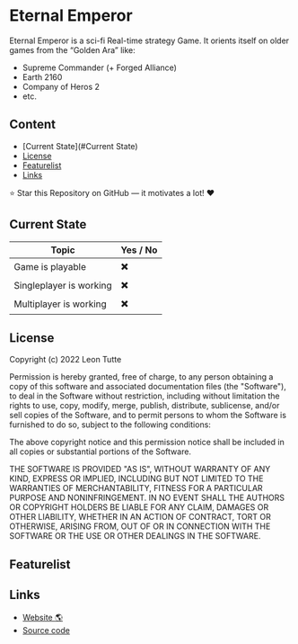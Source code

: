# Eternal Emperor



Eternal Emperor is a sci-fi Real-time strategy Game. It orients itself on older games from the “Golden Ara” like:

- Supreme Commander (+ Forged Alliance)
- Earth 2160
- Company of Heros 2
- etc.



## Content

- [Current State](#Current State)
- [License](#License)
- [Featurelist](#Features)
- [Links](#Links)

:star: Star this Repository on GitHub — it motivates a lot! :heart:

## Current State

| Topic                   | Yes / No                 |
| ----------------------- | ------------------------ |
| Game is playable        | :heavy_multiplication_x: |
| Singleplayer is working | :heavy_multiplication_x: |
| Multiplayer is working  | :heavy_multiplication_x: |



## License

Copyright (c) 2022 Leon Tutte

Permission is hereby granted, free of charge, to any person obtaining a copy
of this software and associated documentation files (the "Software"), to deal
in the Software without restriction, including without limitation the rights
to use, copy, modify, merge, publish, distribute, sublicense, and/or sell
copies of the Software, and to permit persons to whom the Software is
furnished to do so, subject to the following conditions:

The above copyright notice and this permission notice shall be included in all
copies or substantial portions of the Software.

THE SOFTWARE IS PROVIDED "AS IS", WITHOUT WARRANTY OF ANY KIND, EXPRESS OR
IMPLIED, INCLUDING BUT NOT LIMITED TO THE WARRANTIES OF MERCHANTABILITY,
FITNESS FOR A PARTICULAR PURPOSE AND NONINFRINGEMENT. IN NO EVENT SHALL THE
AUTHORS OR COPYRIGHT HOLDERS BE LIABLE FOR ANY CLAIM, DAMAGES OR OTHER
LIABILITY, WHETHER IN AN ACTION OF CONTRACT, TORT OR OTHERWISE, ARISING FROM,
OUT OF OR IN CONNECTION WITH THE SOFTWARE OR THE USE OR OTHER DEALINGS IN THE
SOFTWARE.



## Featurelist

## Links

- [Website :earth_americas:](https://eternalemperor.de)
- [Source code](https://github.com/LeonTutte/eternalemperor)


